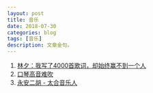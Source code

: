 ```yaml
---
layout: post
title: 音乐
date: 2018-07-30
categories: blog
tags: [音乐]
description: 文章金句。
---
```


1. [林夕：我写了4000首歌词，却始终赢不到一个人](http://www.360doc.cn/article/8088453_705218763.html)
1. [口琴高音难吹](https://www.bilibili.com/video/av22978073)
1. [永安二胡 - 太合音乐人](http://y.taihe.com/wangan0921/songlist)
